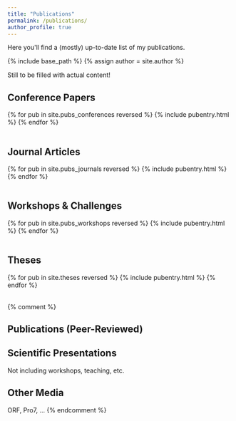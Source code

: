 ```yaml
---
title: "Publications"
permalink: /publications/
author_profile: true
---
```


Here you'll find a (mostly) up-to-date list of my publications.

{% include base_path %}
{% assign author = site.author %}

Still to be filled with actual content!

<h2 class="pubheader">Conference Papers</h2>
<table class="pubtable">
  <tbody>
    {% for pub in site.pubs_conferences reversed %}
      {% include pubentry.html %}
    {% endfor %}
  </tbody>
</table>

<h2 class="pubheader">Journal Articles</h2>
<table class="pubtable">
  <tbody>
    {% for pub in site.pubs_journals reversed %}
      {% include pubentry.html %}
    {% endfor %}
  </tbody>
</table>


<h2 class="pubheader">Workshops &amp; Challenges</h2>
<table class="pubtable">
  <tbody>
    {% for pub in site.pubs_workshops reversed %}
      {% include pubentry.html %}
    {% endfor %}
  </tbody>
</table>


<h2 class="pubheader">Theses</h2>
<table class="pubtable">
  <tbody>
    {% for pub in site.theses reversed %}
      {% include pubentry.html %}
    {% endfor %}
  </tbody>
</table>



{% comment %}
## Publications (Peer-Reviewed)


## Scientific Presentations
Not including workshops, teaching, etc.


## Other Media
ORF, Pro7, ...
{% endcomment %}

